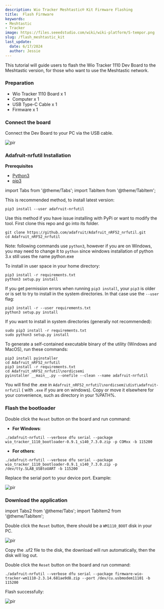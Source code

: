 ```yaml
---
description: Wio Tracker Meshtastic® Kit Firmware Flashing
title:  Flash Firmware
keywords:
- Meshtastic
- Tracker
image: https://files.seeedstudio.com/wiki/wiki-platform/S-tempor.png
slug: /flash_meshtastic_kit
last_update:
  date: 6/17/2024
  author: Jessie
---
```


This tutorial will guide users to flash the Wio Tracker 1110 Dev Board to the Meshtastic version, for those who want to use the Meshtastic network.



### Preparation

* Wio Tracker 1110 Board x 1
* Computer x 1
* USB Type-C Cable x 1
* Firmware x 1






### Connect the board

Connect the Dev Board to your PC via the USB cable.

<p style={{textAlign: 'center'}}><img src="https://files.seeedstudio.com/wiki/SenseCAP/Meshtastic/cable-connect.png" alt="pir" width={700} height="auto" /></p>

### Adafruit-nrfutil Installation

**Prerequisites**

- [Python3](https://www.python.org/downloads/)
- [pip3](https://pip.pypa.io/en/stable/installation/)

import Tabs from '@theme/Tabs';
import TabItem from '@theme/TabItem';

<Tabs>
<TabItem value="pypi" label="Installing from PyPI">

This is recommended method, to install latest version:

```
pip3 install --user adafruit-nrfutil
```


  
</TabItem>

<TabItem value="sou" label="Installing from Source">

Use this method if you have issue installing with PyPi or want to modify the tool. First clone this repo and go into its folder.

```
git clone https://github.com/adafruit/Adafruit_nRF52_nrfutil.git
cd Adafruit_nRF52_nrfutil
```

Note: following commands use `python3`, however if you are on Windows, you may need to change it to `python` since windows installation of python 3.x still uses the name python.exe

To install in user space in your home directory:

```
pip3 install -r requirements.txt
python3 setup.py install
```

If you get permission errors when running `pip3 install`, your `pip3` is older
or is set to try to install in the system directories. In that case use the
`--user` flag:

```
pip3 install -r --user requirements.txt
python3 setup.py install
```

If you want to install in system directories (generally not recommended):
```
sudo pip3 install -r requirements.txt
sudo python3 setup.py install
```


To generate a self-contained executable binary of the utility (Windows and MacOS), run these commands:

```
pip3 install pyinstaller
cd Adafruit_nRF52_nrfutil
pip3 install -r requirements.txt
cd Adafruit_nRF52_nrfutil\nordicsemi
pyinstaller __main__.py --onefile --clean --name adafruit-nrfutil
```
You will find the .exe in `Adafruit_nRF52_nrfutil\nordicsemi\dist\adafruit-nrfutil` ( with `.exe` if you are on windows).
Copy or move it elsewhere for your convenience, such as directory in your %PATH%.


</TabItem>


</Tabs>




### Flash the bootloader


Double click the `Reset` button on the board and run command:

* **For Windows**: 
```
./adafruit-nrfutil --verbose dfu serial --package wio_tracker_1110_bootloader-0.9.1_s140_7.3.0.zip -p COMxx -b 115200
```

* **For others**: 
```
./adafruit-nrfutil --verbose dfu serial --package wio_tracker_1110_bootloader-0.9.1_s140_7.3.0.zip -p /dev/tty.SLAB_USBtoUART -b 115200
```

Replace the serial port to your device port.
Example:
<p style={{textAlign: 'center'}}><img src="https://files.seeedstudio.com/wiki/SenseCAP/Meshtastic/usb-port.png" alt="pir" width={600} height="auto" /></p>



### Download the application



import Tabs2 from '@theme/Tabs';
import TabItem2 from '@theme/TabItem';

<Tabs2>
<TabItem2 value="uf" label="uf2">

Double click the `Reset` button, there should be a `WM1110_BOOT` disk in your PC.

<p style={{textAlign: 'center'}}><img src="https://files.seeedstudio.com/wiki/SenseCAP/Meshtastic/wm1110-boot.png" alt="pir" width={600} height="auto" /></p>

Copy the .uf2 file to the disk, the download will run automatically, then the disk will log out.

</TabItem2>

<TabItem2 value="serial" label="serial">


Double click the `Reset` button on the board and run command:

```
./adafruit-nrfutil --verbose dfu serial --package firmware-wio-tracker-wm1110-2.3.14.681ae9d8.zip --port /dev/cu.usbmodem11101 -b 115200
```

Flash successfully:

<p style={{textAlign: 'center'}}><img src="https://files.seeedstudio.com/wiki/SenseCAP/Meshtastic/mesh-flash-done.png" alt="pir" width={800} height="auto" /></p>

</TabItem2>
</Tabs2>